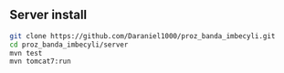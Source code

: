 ## Server install

```bash
git clone https://github.com/Daraniel1000/proz_banda_imbecyli.git
cd proz_banda_imbecyli/server
mvn test
mvn tomcat7:run
```
